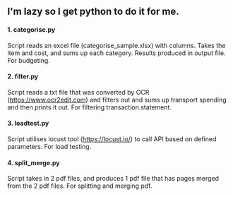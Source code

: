 ## I'm lazy so I get python to do it for me.

#### 1. categorise.py
Script reads an excel file (categorise_sample.xlsx) with columns. Takes the item and cost, and sums up each category. Results produced in output file. For budgeting.

#### 2. filter.py
Script reads a txt file that was converted by OCR (https://www.ocr2edit.com) and filters out and sums up transport spending and then prints it out. For filtering transaction statement.

#### 3. loadtest.py
Script utilises locust tool (https://locust.io/) to call API based on defined parameters. For load testing.

#### 4. split_merge.py
Script takes in 2 pdf files, and produces 1 pdf file that has pages merged from the 2 pdf files. For splitting and merging pdf.
